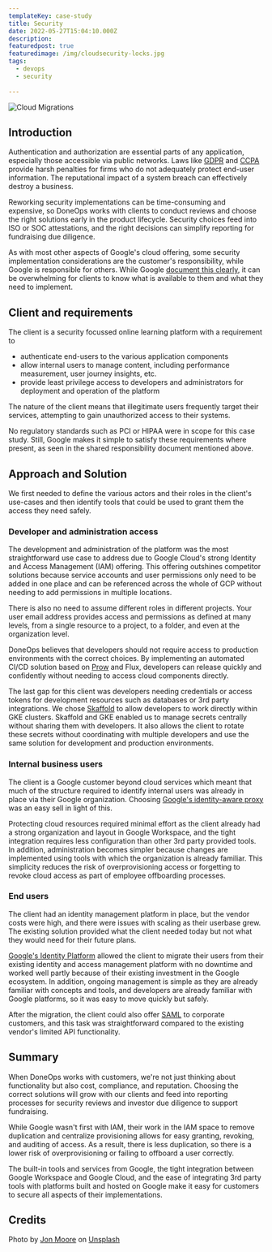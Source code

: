 ```yaml
---
templateKey: case-study
title: Security
date: 2022-05-27T15:04:10.000Z
description: 
featuredpost: true
featuredimage: /img/cloudsecurity-locks.jpg
tags:
  - devops
  - security
  
---
```


![Cloud Migrations](/img/cloudsecurity-locks.jpg)

## Introduction

Authentication and authorization are essential parts of any application, especially those accessible via public networks. Laws like [GDPR](https://gdpr-info.eu/) and [CCPA](https://oag.ca.gov/privacy/ccpa) provide harsh penalties for firms who do not adequately protect end-user information. The reputational impact of a system breach can effectively destroy a business.

Reworking security implementations can be time-consuming and expensive, so DoneOps works with clients to conduct reviews and choose the right solutions early in the product lifecycle. Security choices feed into ISO or SOC attestations, and the right decisions can simplify reporting for fundraising due diligence.

As with most other aspects of Google's cloud offering, some security implementation considerations are the customer's responsibility, while Google is responsible for others. While Google [document this clearly](https://services.google.com/fh/files/misc/gcp_pci_srm__apr_2019.pdf), it can be overwhelming for clients to know what is available to them and what they need to implement.

## Client and requirements

The client is a security focussed online learning platform with a requirement to

* authenticate end-users to the various application components
* allow internal users to manage content, including performance measurement, user journey insights, etc.
* provide least privilege access to developers and administrators for deployment and operation of the platform

The nature of the client means that illegitimate users frequently target their services, attempting to gain unauthorized access to their systems.

No regulatory standards such as PCI or HIPAA were in scope for this case study. Still, Google makes it simple to satisfy these requirements where present, as seen in the shared responsibility document mentioned above.

## Approach and Solution

We first needed to define the various actors and their roles in the client's use-cases and then identify tools that could be used to grant them the access they need safely.

### Developer and administration access

The development and administration of the platform was the most straightforward use case to address due to Google Cloud's strong Identity and Access Management (IAM) offering. This offering outshines competitor solutions because service accounts and user permissions only need to be added in one place and can be referenced across the whole of GCP without needing to add permissions in multiple locations.

There is also no need to assume different roles in different projects. Your user email address provides access and permissions as defined at many levels, from a single resource to a project, to a folder, and even at the organization level.

DoneOps believes that developers should not require access to production environments with the correct choices. By implementing an automated CI/CD solution based on [Prow](​​https://github.com/kubernetes/test-infra/tree/master/prow) and Flux, developers can release quickly and confidently without needing to access cloud components directly.

The last gap for this client was developers needing credentials or access tokens for development resources such as databases or 3rd party integrations. We chose [Skaffold](https://skaffold.dev/) to allow developers to work directly within GKE clusters. Skaffold and GKE enabled us to manage secrets centrally without sharing them with developers. It also allows the client to rotate these secrets without coordinating with multiple developers and use the same solution for development and production environments.

### Internal business users

The client is a Google customer beyond cloud services which meant that much of the structure required to identify internal users was already in place via their Google organization. Choosing [Google's identity-aware proxy](https://cloud.google.com/iap) was an easy sell in light of this.

Protecting cloud resources required minimal effort as the client already had a strong organization and layout in Google Workspace, and the tight integration requires less configuration than other 3rd party provided tools. In addition, administration becomes simpler because changes are implemented using tools with which the organization is already familiar. This simplicity reduces the risk of overprovisioning access or forgetting to revoke cloud access as part of employee offboarding processes.

### End users

The client had an identity management platform in place, but the vendor costs were high, and there were issues with scaling as their userbase grew. The existing solution provided what the client needed today but not what they would need for their future plans.

[Google's Identity Platform](https://cloud.google.com/identity-platform) allowed the client to migrate their users from their existing identity and access management platform with no downtime and worked well partly because of their existing investment in the Google ecosystem. In addition, ongoing management is simple as they are already familiar with concepts and tools, and developers are already familiar with Google platforms, so it was easy to move quickly but safely.

After the migration, the client could also offer [SAML](https://en.wikipedia.org/wiki/Security_Assertion_Markup_Language) to corporate customers, and this task was straightforward compared to the existing vendor's limited API functionality.

## Summary

When DoneOps works with customers, we're not just thinking about functionality but also cost, compliance, and reputation. Choosing the correct solutions will grow with our clients and feed into reporting processes for security reviews and investor due diligence to support fundraising.

While Google wasn't first with IAM, their work in the IAM space to remove duplication and centralize provisioning allows for easy granting, revoking, and auditing of access. As a result, there is less duplication, so there is a lower risk of overprovisioning or failing to offboard a user correctly.

The built-in tools and services from Google, the tight integration between Google Workspace and Google Cloud, and the ease of integrating 3rd party tools with platforms built and hosted on Google make it easy for customers to secure all aspects of their implementations.

## Credits

Photo by [Jon Moore](https://unsplash.com/@thejmoore) on [Unsplash](https://unsplash.com/s/photos/options?utm_source=unsplash&utm_medium=referral&utm_content=creditCopyText)
